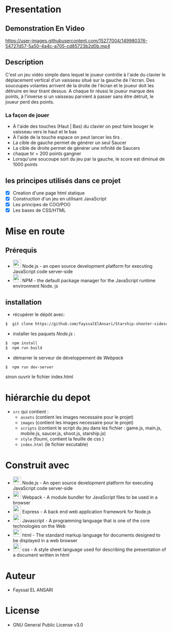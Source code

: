 # Presentation
## Demonstration En Video
https://user-images.githubusercontent.com/15277004/149980376-54727d57-5a50-4a4c-a705-cd85723b2d0b.mp4

## Description
C'est un jeu vidéo simple dans lequel le joueur contrôle à l'aide du clavier le déplacement vertical d'un vaisseau situé sur la gauche de l'écran. Des soucoupes volantes arrivent de la droite de l'écran et le joueur doit les détruire en leur tirant dessus. A chaque tir réussi le joueur marque des points, à l'inverse si un vaisseau parvient à passer sans être détruit, le joueur perd des points.

###  La façon de jouer
* À l'aide des touches  (Haut | Bas) du clavier on peut faire bouger le vaisseau vers le haut et le bas 
* À l'aide de la touche  espace on peut lancer les tirs .
* La cible de gauche permet de générer un seul Saucer
* La cible de droite permet de générer une infinité de Saucers
* chaque tir = 200 points gangner
* Lorsqu'une soucoupe sort du jeu par la gauche, le score est diminué de 1000 points

## les principes utilisés dans ce projet
* [x] Creation d'une page html statique
* [x] Construction d'un jeu en utilisant JavaScript
* [x] Les principes de COO/POO
* [x] Les bases de CSS/HTML 

# Mise en route
## Prérequis
* <img src="https://icon-library.com/images/nodejs-icon/nodejs-icon-7.jpg" width="25">  Node.js - an open source development platform for executing JavaScript code server-side
* <img src="https://seeklogo.com/images/N/npm-logo-01B8642EDD-seeklogo.com.png" width="25">  NPM - the default package manager for the JavaScript runtime environment Node. js

## installation
* récupérer le dépôt avec:
 ```bash
 $  git clone https://github.com/fayssalElAnsari/Starship-shooter-sidescroller-game.git
 ```
 * installer les paquets *Node.js* :
  ```bash
  $  npm install
  $  npm run build
  ```
  * démarrer le serveur de développement de *Webpack*
  ```bash
  $  npm run dev-server
  ```
sinon ouvrir le fichier index.html
  
  
# hiérarchie du depot
* `src` qui contient :
  * `assets` (contient les images necessaire pour le projet)	
  * `images` (contient les images necessaire pour le projet)
  * `scripts` (contient le script du jeu dans les fichier : game.js, main.js, mobile.js, saucer.js, shoot.js, starship.js) 
  * `style` (fourni, contient la feuille de css )
  * `index.html` (le fichier excutable)

# Construit avec
* <img src="https://icon-library.com/images/nodejs-icon/nodejs-icon-7.jpg" width="25">  Node.js - An open source development platform for executing JavaScript code server-side
* <img src="https://webpack.js.org/icon-pwa-512x512.d3dae4189855b3a72ff9.png" width="25">  Webpack - A module bundler for JavaScript files to be used in a browser
* <img src="https://ih1.redbubble.net/image.438908244.6144/st,small,507x507-pad,600x600,f8f8f8.u2.jpg" width="25">  Express - A back end web application framework for Node.js
* <img src="https://icons-for-free.com/iconfiles/png/512/super+tiny+icons+javascript-1324450741921820748.png" width="25">  Javascript  - A programming language that is one of the core technologies on the Web
* <img src="https://freeiconshop.com/wp-content/uploads/edd/html-flat.png" width="25">  html  - The standard markup language for documents designed to be displayed in a web browser
* <img src="https://cdn-icons-png.flaticon.com/512/29/29088.png" width="25">  css - A style sheet language used for describing the presentation of a document written in html

# Auteur
* Fayssal EL ANSARI

# License
* GNU General Public License v3.0
